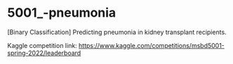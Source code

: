 # 5001_-pneumonia
[Binary Classification] Predicting pneumonia in kidney transplant recipients.

Kaggle competition link: https://www.kaggle.com/competitions/msbd5001-spring-2022/leaderboard
